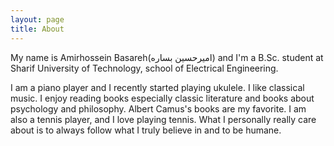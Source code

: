 ```yaml
---
layout: page
title: About
---
```



My name is Amirhossein Basareh(امیرحسین بساره) and I'm a B.Sc. student at Sharif University of Technology, school of Electrical Engineering.

I am a piano player and I recently started playing ukulele. I like classical music.
I enjoy reading books especially classic literature and books about psychology and philosophy. Albert Camus's books are my favorite.
I am also a tennis player, and I love playing tennis. 
What I personally really care about is to always follow what I truly believe in and to be humane. 
